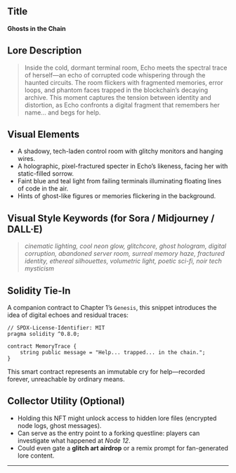 ## Title
**Ghosts in the Chain**

## Lore Description
> Inside the cold, dormant terminal room, Echo meets the spectral trace of herself—an echo of corrupted code whispering through the haunted circuits. The room flickers with fragmented memories, error loops, and phantom faces trapped in the blockchain’s decaying archive. This moment captures the tension between identity and distortion, as Echo confronts a digital fragment that remembers her name... and begs for help.

## Visual Elements
- A shadowy, tech-laden control room with glitchy monitors and hanging wires.
- A holographic, pixel-fractured specter in Echo’s likeness, facing her with static-filled sorrow.
- Faint blue and teal light from failing terminals illuminating floating lines of code in the air.
- Hints of ghost-like figures or memories flickering in the background.

## Visual Style Keywords (for Sora / Midjourney / DALL·E)
> *cinematic lighting, cool neon glow, glitchcore, ghost hologram, digital corruption, abandoned server room, surreal memory haze, fractured identity, ethereal silhouettes, volumetric light, poetic sci-fi, noir tech mysticism*

## Solidity Tie-In
A companion contract to Chapter 1’s `Genesis`, this snippet introduces the idea of digital echoes and residual traces:

```solidity
// SPDX-License-Identifier: MIT
pragma solidity ^0.8.0;

contract MemoryTrace {
    string public message = "Help... trapped... in the chain.";
}
```

This smart contract represents an immutable cry for help—recorded forever, unreachable by ordinary means.

## Collector Utility (Optional)
- Holding this NFT might unlock access to hidden lore files (encrypted node logs, ghost messages).
- Can serve as the entry point to a forking questline: players can investigate what happened at *Node 12*.
- Could even gate a **glitch art airdrop** or a remix prompt for fan-generated lore content.

---

